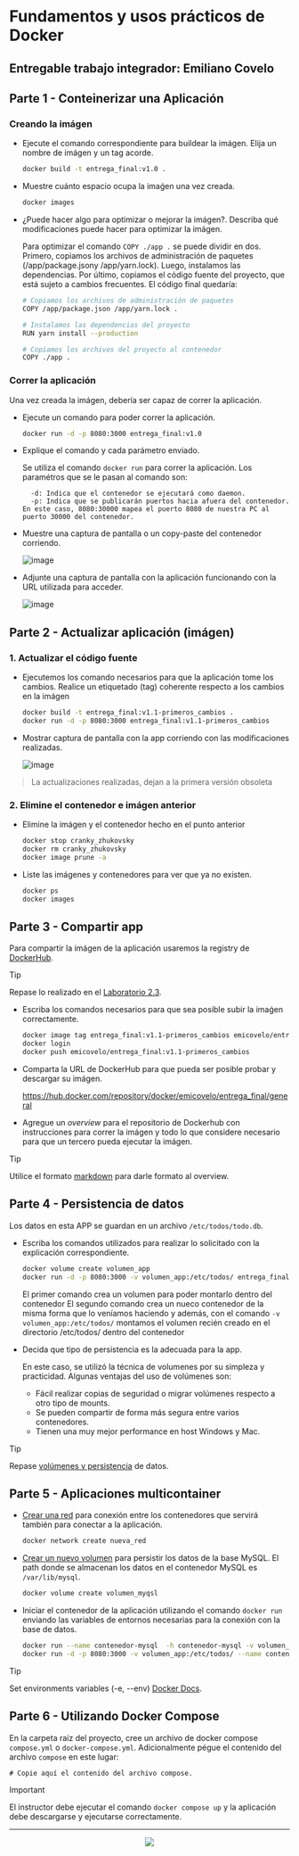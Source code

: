 # Fundamentos y usos prácticos de Docker

## Entregable trabajo integrador: Emiliano Covelo


## Parte 1 - Conteinerizar una Aplicación


### Creando la imágen

- Ejecute el comando correspondiente para buildear la imágen. Elija un nombre de imágen y un tag acorde. 

    ```bash
    docker build -t entrega_final:v1.0 .
    ```
- Muestre cuánto espacio ocupa la imaǵen una vez creada.

    ```bash
    docker images
    ```
- ¿Puede hacer algo para optimizar o mejorar la imágen?. Describa qué modificaciones puede hacer para optimizar la imágen.

    Para optimizar el comando `COPY ./app .` se puede dividir en dos. Primero, copiamos los archivos de administración de paquetes (/app/package.jsony /app/yarn.lock). 
    Luego, instalamos las dependencias. 
    Por último, copiamos el código fuente del proyecto, que está sujeto a cambios frecuentes.
    El código final quedaría: 
    ```bash
    # Copiamos los archivos de administración de paquetes
    COPY /app/package.json /app/yarn.lock .

    # Instalamos las dependencias del proyecto
    RUN yarn install --production

    # Copiamos los archivos del proyecto al contenedor
    COPY ./app .
    ```



### Correr la aplicación

Una vez creada la imágen, debería ser capaz de correr la aplicación.


- Ejecute un comando para poder correr la aplicación.
    ```bash
    docker run -d -p 8080:3000 entrega_final:v1.0
    ```
- Explique el comando y cada parámetro enviado.

   Se utiliza el comando `docker run` para correr la aplicación. Los paramétros que se le pasan al comando son:

        -d: Indica que el contenedor se ejecutará como daemon.
        -p: Indica que se publicarán puertos hacia afuera del contenedor. En este caso, 8080:30000 mapea el puerto 8080 de nuestra PC al puerto 30000 del contenedor.
  
- Muestre una captura de pantalla o un copy-paste del contenedor corriendo.

    ![image](https://github.com/user-attachments/assets/8e28cb64-4e24-4932-af9a-0af5f83dad66)

- Adjunte una captura de pantalla con la aplicación funcionando con la URL utilizada para acceder.

    ![image](https://github.com/user-attachments/assets/79fee30c-6440-4e22-9017-aed0b5a87354)


## Parte 2 - Actualizar aplicación (imágen)

### 1. Actualizar el código fuente

- Ejecutemos los comando necesarios para que la aplicación tome los cambios. Realice un etiquetado (tag) coherente respecto a los cambios en la imágen
    
    ```bash
    docker build -t entrega_final:v1.1-primeros_cambios .
    docker run -d -p 8080:3000 entrega_final:v1.1-primeros_cambios
    ```

- Mostrar captura de pantalla con la app corriendo con las modificaciones realizadas.

    ![image](https://github.com/user-attachments/assets/db130156-f46e-4eb2-a8bb-1f35f6183d41)

> La actualizaciones realizadas, dejan a la primera versión obsoleta

### 2. Elimine el contenedor e imágen anterior

- Elimine la imágen y el contenedor hecho en el punto anterior

    ```bash
    docker stop cranky_zhukovsky
    docker rm cranky_zhukovsky
    docker image prune -a
    ```

- Liste las imágenes y contenedores para ver que ya no existen.

    ```bash
    docker ps
    docker images
    ```


## Parte 3 - Compartir app

Para compartir la imágen de la aplicación usaremos la registry de [DockerHub](https://hub.docker.com/).

> [!TIP]
> Repase lo realizado en el [Laboratorio 2.3](https://github.com/kity-linuxero/docker_410_practicas/blob/main/labs/02-conceptos-basicos/23-images-push.md#3-subimos-a-la-registry).


- Escriba los comandos necesarios para que sea posible subir la imaǵen correctamente.

    ```bash
    docker image tag entrega_final:v1.1-primeros_cambios emicovelo/entrega_final:v1.1-primeros_cambios
    docker login
    docker push emicovelo/entrega_final:v1.1-primeros_cambios
    ```

- Comparta la URL de DockerHub para que pueda ser posible probar y descargar su imágen.

    https://hub.docker.com/repository/docker/emicovelo/entrega_final/general

- Agregue un _overview_ para el repositorio de Dockerhub con instrucciones para correr la imágen y todo lo que considere necesario para que un tercero pueda ejecutar la imágen.

> [!TIP]
> Utilice el formato [markdown](https://docs.github.com/es/get-started/writing-on-github/getting-started-with-writing-and-formatting-on-github/basic-writing-and-formatting-syntax) para darle formato al overview.


## Parte 4 - Persistencia de datos

Los datos en esta APP se guardan en un archivo `/etc/todos/todo.db`.

- Escriba los comandos utilizados para realizar lo solicitado con la explicación correspondiente.

    ```bash
    docker volume create volumen_app
    docker run -d -p 8080:3000 -v volumen_app:/etc/todos/ entrega_final:v1.1-primeros_cambios
    ```
    El primer comando crea un volumen para poder montarlo dentro del contenedor
    El segundo comando crea un nueco contenedor de la misma forma que lo veníamos haciendo y además, con el comando `-v volumen_app:/etc/todos/` montamos el volumen recién creado en el directorio /etc/todos/ dentro del contenedor

- Decida que tipo de persistencia es la adecuada para la app.
  
  En este caso, se utilizó la técnica de volumenes por su simpleza y practicidad. Algunas ventajas del uso de volúmenes son:
  - Fácil realizar copias de seguridad o migrar volúmenes respecto a otro tipo de mounts.
  - Se pueden compartir de forma más segura entre varios contenedores.
  - Tienen una muy mejor performance en host Windows y Mac.

> [!TIP]
> Repase [volúmenes y persistencia](https://docker.idepba.com.ar/clase4.html#/volumenes) de datos.


## Parte 5 - Aplicaciones multicontainer


- [Crear una red](https://docker.idepba.com.ar/clase4.html#/network_create) para conexión entre los contenedores que servirá también para conectar a la aplicación.

    ```bash
    docker network create nueva_red
    ```
- [Crear un nuevo volumen](https://docker.idepba.com.ar/clase4.html#/volume_create) para persistir los datos de la base MySQL. El path donde se almacenan los datos en el contenedor MySQL es `/var/lib/mysql`.
    
    ```bash
    docker volume create volumen_myqsl
    ```
- Iniciar el contenedor de la aplicación utilizando el comando `docker run` enviando las variables de entornos necesarias para la conexión con la base de datos.

    ```bash
    docker run --name contenedor-mysql  -h contenedor-mysql -v volumen_mysql:/var/lib/mysql --network nueva_red -e MYSQL_ROOT_PASSWORD=pwd123 -e MYSQL_DATABASE=todos_db -d mysql:8.0
    docker run -d -p 8080:3000 -v volumen_app:/etc/todos/ --name contenedor-app --network nueva_red --env MYSQL_HOST=contenedor-mysql --env MYSQL_USER=root --env MYSQL_PASSWORD=pwd123 --env MYSQL_DB=todos_db entrega_final:v1.1-primeros_cambios
    ```

> [!TIP]
> Set environments variables (-e, --env) [Docker Docs](https://docs.docker.com/reference/cli/docker/container/run/#env).




## Parte 6 - Utilizando Docker Compose

En la carpeta raíz del proyecto, cree un archivo de docker compose `compose.yml` o `docker-compose.yml`. Adicionalmente pégue el contenido del archivo `compose` en este lugar:

```compose
# Copie aquí el contenido del archivo compose.
```

> [!IMPORTANT]  
> El instructor debe ejecutar el comando `docker compose up` y la aplicación debe descargarse y ejecutarse correctamente.

----


<p align="center">
  <img src="./imgs/logos.footer.gray.webp">
</p>




